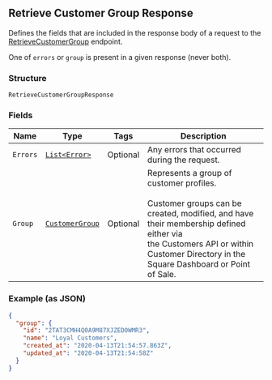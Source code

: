 ## Retrieve Customer Group Response

Defines the fields that are included in the response body of
a request to the [RetrieveCustomerGroup](#endpoint-retrievecustomergroup) endpoint.

One of `errors` or `group` is present in a given response (never both).

### Structure

`RetrieveCustomerGroupResponse`

### Fields

| Name | Type | Tags | Description |
|  --- | --- | --- | --- |
| `Errors` | [`List<Error>`](/doc/models/error.md) | Optional | Any errors that occurred during the request. |
| `Group` | [`CustomerGroup`](/doc/models/customer-group.md) | Optional | Represents a group of customer profiles. <br><br>Customer groups can be created, modified, and have their membership defined either via <br>the Customers API or within Customer Directory in the Square Dashboard or Point of Sale. |

### Example (as JSON)

```json
{
  "group": {
    "id": "2TAT3CMH4Q0A9M87XJZED0WMR3",
    "name": "Loyal Customers",
    "created_at": "2020-04-13T21:54:57.863Z",
    "updated_at": "2020-04-13T21:54:58Z"
  }
}
```


